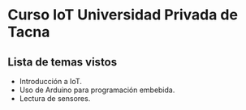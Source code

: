 ﻿# Curso IoT Universidad Privada de Tacna

## Lista de temas vistos
  - Introducción a IoT.
  - Uso de Arduino para programación embebida.
  - Lectura de sensores.
